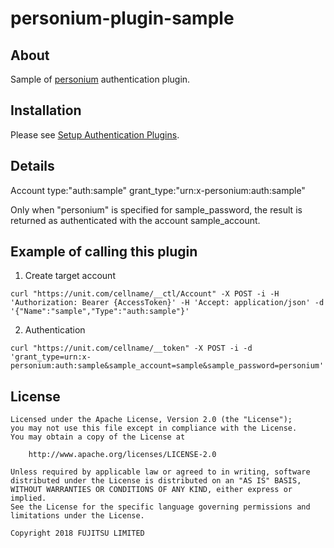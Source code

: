 # personium-plugin-sample

## About
Sample of [personium](http://personium.io) authentication plugin.

## Installation
Please see [Setup Authentication Plugins](https://personium.io/docs/en/server-operator/setup_authentication_plugins.html).

## Details
Account type:"auth:sample"
grant_type:"urn:x-personium:auth:sample"

Only when "personium" is specified for sample_password, the result is returned as authenticated with the account sample_account.

## Example of calling this plugin
1. Create target account
```
curl "https://unit.com/cellname/__ctl/Account" -X POST -i -H 'Authorization: Bearer {AccessToken}' -H 'Accept: application/json' -d '{"Name":"sample","Type":"auth:sample"}'
```
2. Authentication
```
curl "https://unit.com/cellname/__token" -X POST -i -d 'grant_type=urn:x-personium:auth:sample&sample_account=sample&sample_password=personium'
```

## License

```
Licensed under the Apache License, Version 2.0 (the "License");
you may not use this file except in compliance with the License.
You may obtain a copy of the License at

    http://www.apache.org/licenses/LICENSE-2.0

Unless required by applicable law or agreed to in writing, software
distributed under the License is distributed on an "AS IS" BASIS,
WITHOUT WARRANTIES OR CONDITIONS OF ANY KIND, either express or implied.
See the License for the specific language governing permissions and
limitations under the License.

Copyright 2018 FUJITSU LIMITED
```
